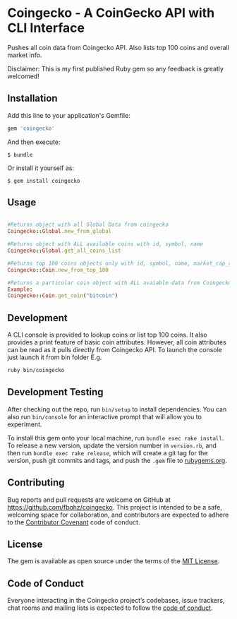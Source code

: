 # Coingecko - A CoinGecko API with CLI Interface

Pushes all coin data from Coingecko API. Also lists top 100 coins and overall market info.

Disclaimer: This is my first published Ruby gem so any feedback is greatly welcomed!

## Installation

Add this line to your application's Gemfile:

```ruby
gem 'coingecko'
```

And then execute:

    $ bundle

Or install it yourself as:

    $ gem install coingecko


## Usage

```ruby

#Returns object with all Global Data from coingecko
Coingecko::Global.new_from_global

#Returns object with ALL available coins with id, symbol, name
Coingecko::Global.get_all_coins_list

#Returns top 100 coins objects only with id, symbol, name, market_cap_rank, last_updated. Default currency is "usd"
Coingecko::Coin.new_from_top_100

#Returns a particular coin object with ALL avaiable data from Coingecko. It needs an id as an argument
Example:
Coingecko::Coin.get_coin("bitcoin")


```

## Development

A CLI console is provided to lookup coins or list top 100 coins. It also provides a print feature of basic coin attributes. However, all coin attributes can be read as it pulls directly from Coingecko API. To launch the console just launch it from bin folder E.g.

```ruby
ruby bin/coingecko
```

## Development Testing

After checking out the repo, run `bin/setup` to install dependencies. You can also run `bin/console` for an interactive prompt that will allow you to experiment.

To install this gem onto your local machine, run `bundle exec rake install`. To release a new version, update the version number in `version.rb`, and then run `bundle exec rake release`, which will create a git tag for the version, push git commits and tags, and push the `.gem` file to [rubygems.org](https://rubygems.org).

## Contributing

Bug reports and pull requests are welcome on GitHub at https://github.com/fbohz/coingecko. This project is intended to be a safe, welcoming space for collaboration, and contributors are expected to adhere to the [Contributor Covenant](http://contributor-covenant.org) code of conduct.

## License

The gem is available as open source under the terms of the [MIT License](https://opensource.org/licenses/MIT).

## Code of Conduct

Everyone interacting in the Coingecko project’s codebases, issue trackers, chat rooms and mailing lists is expected to follow the [code of conduct](https://github.com/'courageoustuple'/coingecko/blob/master/CODE_OF_CONDUCT.md).
